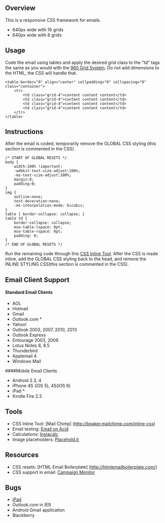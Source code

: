 ## Overview 
This is a responsive CSS framework for emails. 

* 640px wide with 16 grids
* 640px wide with 8 grids


## Usage 
Code the email using tables and apply the desired grid class to the "td" tags the same as you would with the [960 Grid System](http://960.gs/). Do not add dimensions to the HTML, the CSS will handle that.

	<table border="0" align="center" cellpadding="0" cellspacing="0" class="container">
        <tr>
            <td class="grid-4">content content content</td>
            <td class="grid-4">content content content</td>
            <td class="grid-4">content content content</td>
            <td class="grid-4">content content content</td>
        </tr>
	</table>

## Instructions 

After the email is coded, temporarily remove the GLOBAL CSS styling (this section is commented in the CSS). 

    /* START OF GLOBAL RESETS */ 
    body {
        width:100% !important;
        -webkit-text-size-adjust:100%;
        -ms-text-size-adjust:100%;
        margin:0;
        padding:0;
    }
    img {
        outline:none;
        text-decoration:none;
        -ms-interpolation-mode: bicubic;
    }
    table { border-collapse: collapse; }
    table td {
        border-collapse: collapse;
        mso-table-lspace: 0pt;
        mso-table-rspace: 0pt;
        padding: 0;
    }
    /* END OF GLOBAL RESETS */

Run the remaining code through this [CSS Inline Tool](http://beaker.mailchimp.com/inline-css). After the CSS is made inline, add the GLOBAL CSS styling back to the head, and remove the INLINE STYLING CSS(this section is commented in the CSS).

## Email Client Support 	

#### Standard Email Clients
* AOL
* Hotmail
* Gmail
* Outlook.com *
* Yahoo!
* Outlook 2003, 2007, 2010, 2013
* Outlook Express
* Entourage 2003, 2008
* Lotus Notes 8, 8.5
* Thunderbird
* Applemail 4
* Windows Mail

####Mobile Email Clients
* Android 2.3, 4
* iPhone 4S (iOS 5), 4S(iOS 6)
* iPad *
* Kindle Fire 2.3

## Tools 

* CSS Inline Tool: [Mail Chimp] (http://beaker.mailchimp.com/inline-css)
* Email testing: [Email on Acid](http://www.emailonacid.com/)
* Calculations: [Instacalc](http://instacalc.com/9710)
* Image placeholders: [Placehold.it](http://placehold.it)


## Resources 

* CSS resets: [HTML Email Boilerplate] (http://htmlemailboilerplate.com/)
* CSS support in email: [Campaign Monitor](http://www.campaignmonitor.com/css/)

## Bugs 

* [iPad](http://www.campaignmonitor.com/blog/post/3585/iphone-fail-the-trouble-with-table-borders-and-html-email)
* Outlook.com in IE9
* Android Gmail application
* Blackberry